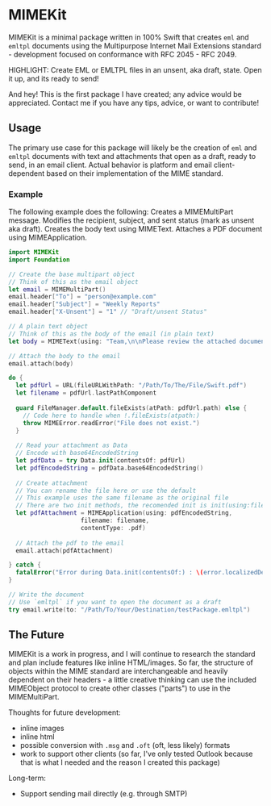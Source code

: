 # MIMEKit
MIMEKit is a minimal package written in 100% Swift that creates `eml` and `emltpl` documents using the Multipurpose Internet Mail Extensions standard - development focused on conformance with RFC 2045 - RFC 2049.

HIGHLIGHT: Create EML or EMLTPL files in an unsent, aka draft, state. Open it up, and its ready to send!

And hey! This is the first package I have created; any advice would be appreciated. Contact me if you have any tips, advice, or want to contribute!

## Usage
The primary use case for this package will likely be the creation of `eml` and `emltpl` documents with text and attachments that open as a draft, ready to send, in an email client. Actual behavior is platform and email client-dependent based on their implementation of the MIME standard.

### Example
The following example does the following:
Creates a MIMEMultiPart message. Modifies the recipient, subject, and sent status (mark as unsent aka draft). Creates the body text using MIMEText. Attaches a PDF document using MIMEApplication.

```swift
import MIMEKit
import Foundation

// Create the base multipart object
// Think of this as the email object
let email = MIMEMultiPart()
email.header["To"] = "person@example.com"
email.header["Subject"] = "Weekly Reports"
email.header["X-Unsent"] = "1" // "Draft/unsent Status"

// A plain text object
// Think of this as the body of the email (in plain text)
let body = MIMEText(using: "Team,\n\nPlease review the attached document.\n\nVery Respectfully,\n- Coworker")

// Attach the body to the email
email.attach(body)

do {
  let pdfUrl = URL(fileURLWithPath: "/Path/To/The/File/Swift.pdf")
  let filename = pdfUrl.lastPathComponent
   
  guard FileManager.default.fileExists(atPath: pdfUrl.path) else {
    // Code here to handle when !.fileExists(atpath:)
    throw MIMEError.readError("File does not exist.")
  }
   
  // Read your attachment as Data
  // Encode with base64EncodedString
  let pdfData = try Data.init(contentsOf: pdfUrl)
  let pdfEncodedString = pdfData.base64EncodedString()
   
  // Create attachment
  // You can rename the file here or use the default
  // This example uses the same filename as the original file
  // There are two init methods, the recomended init is init(using:filename:contentType:)
  let pdfAttachment = MIMEApplication(using: pdfEncodedString,
                    filename: filename,
                    contentType: .pdf)
   
  // Attach the pdf to the email
  email.attach(pdfAttachment)

} catch {
  fatalError("Error during Data.init(contentsOf:) : \(error.localizedDescription)")
}

// Write the document
// Use `emltpl` if you want to open the document as a draft
try email.write(to: "/Path/To/Your/Destination/testPackage.emltpl")
```
## The Future
MIMEKit is a work in progress, and I will continue to research the standard and plan include features like inline HTML/images. So far, the structure of objects within the MIME standard are interchangeable and heavily dependent on their headers - a little creative thinking can use the included MIMEObject protocol to create other classes ("parts") to use in the MIMEMultiPart.

Thoughts for future development:
- inline images
- inline html
- possible conversion with `.msg` and `.oft` (oft, less likely) formats
- work to support other clients (so far, I've only tested Outlook because that is what I needed and the reason I created this package)

Long-term:
- Support sending mail directly (e.g. through SMTP)
